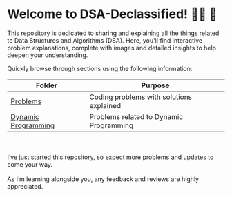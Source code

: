 # Welcome to DSA-Declassified! 🐱‍👤 📃

This repository is dedicated to sharing and explaining all the things related to Data Structures and Algorithms (DSA). Here, you'll find interactive problem explanations, complete with images and detailed insights to help deepen your understanding.

Quickly browse through sections using the following information:

|        Folder        | Purpose  |
|----------------|-------------|
| [Problems](https://github.com/AKR-2803/DSA-Declassified/tree/main/Problems)  | Coding problems with solutions explained |
| [Dynamic Programming](https://github.com/AKR-2803/DSA-Declassified/tree/main/Problems/Dynamic%20Programming)  | Problems related to Dynamic Programming |

<br><br>I’ve just started this repository, so expect more problems and updates to come your way.
<br><br>As I’m learning alongside you, any feedback and reviews are highly appreciated.